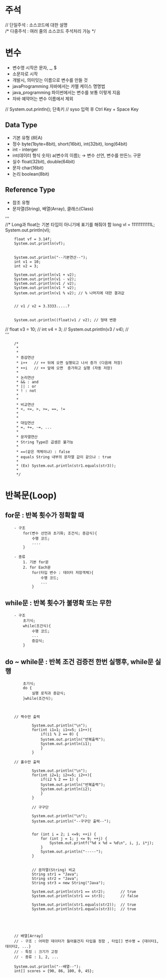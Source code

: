 # 주석

// 단일주석 : 소스코드에 대한 설명  
/* 다중주석 : 여러 줄의 소스코드 주석처리 가능 */ 


# 변수
* 변수명 시작은 문자, _, $
* 소문자로 시작 
* 개발시, 의미잇는 이름으로 변수를 만들 것 
* javaProgramming 자바에서는 카멜 케이스 명명법
* java_programming 파이썬에서는 변수를 보통 이렇게 지음
* 자바 예약어는 변수 이름에서 제외 


// System.out.println(); 단축키
// syso 입력 후 Ctrl Key + Space Key


## Data Type
* 기본 유형 (8EA)
* 정수  byte(1byte=8bit), short(16bit),  int(32bit), long(64bit)
* int - interger 
* int(데이터 형식 숫자) a(변수의 이름); -> 변수 선언, 변수를 만든느 구문
* 실수 float(32bit), double(64bit)
* 문자 char(16bit) 
* 논리 boolean(8bit)
		  
## Reference Type
* 참조 유형
* 문자열(String), 배열(Array), 클래스(Class)


'''  
		//* Long과 float는 기본 타입이 아니기에 표기를 해줘야 함
		long vl = 11111111111L;
		System.out.println(vl); 

		float vf = 3.14f;
		System.out.println(vf);

		
		System.out.println("--기본연산--");
		int v1 = 10;
		int v2 = 3;
		
		System.out.println(v1 + v2);
		System.out.println(v1 - v2);
		System.out.println(v1 / v2);
		System.out.println(v1 * v2);
		System.out.println(v1 % v2); // % 나머지에 대한 결과값 
	
		
		// v1 / v2 = 3.3333.....?
		
		
		System.out.println((float)v1 / v2); // 형태 변환
		
//		float v3 = 10;
//		int v4 = 3;
//		System.out.println(v3 / v4);
//		
'''
	
		

		/*
		 * 
		 * 
		 * 증감연산
		 * i++   // ++ 뒤에 오면 실행되고 나서 증가 (다음에 저장)
		 * ++i   // ++ 앞에 오면  증가하고 실행 (자동 저장)
		 * 
		 * 논리연산
		 * && : and
		 * || : or  
		 * ! : not 
		 * 
		 * 
		 * 비교연산
		 * <, <=, >, >=, ==, !=
		 * 
		 * 
		 * 대입연산
		 * =, +=, -=, ...
		 * 
		 * 문자열연산
		 * String Type은 곱셈은 불가능
		 * 
		 * ==(같은 객체이냐) : false
		 * equals String 내부의 문자열 값이 같으냐 : true  
		 * 
		 * (Ex) System.out.println(str1.equals(str3));
		 * 
		 */
		
# 반복문(Loop)
## for문 : 반복 횟수가 정확할 때
		- 구조
			for(변수 선언과 초기화; 조건식; 증감식){
				수행 코드;
				....
			}

		- 종류
			1. 기본 for문
			2. for Each문
				for(타입 변수 : 데이터 저장객체){
					수행 코드;
					...
				}

## while문 : 반복 횟수가 불명확 또는 무한
		- 구조
			초기식;
			while(조건식){
				수행 코드;
				...
				증감식;
			}

## do ~ while문 : 반복 조건 검증전 한번 실행후, while문 실행
			초기식;
			do {
				실행 로직과 증감식;
			}while(조건식);		
		
		
		
		// 짝수만 출력 
		
				System.out.println("\n");
				for(int i1=1; i1<=5; i1++){
					if(i1 % 2 == 0) {
					System.out.println("반복출력");
					System.out.println(i1);
					}
				}
				
		// 홀수만 출력 
				
				System.out.println("\n");
				for(int i2=1; i2<=5; i2++){
					if(i2 % 2 == 1) {
					System.out.println("반복출력");
					System.out.println(i2);
					}
				}
				
				// 구구단
				
				System.out.println("\n");
				System.out.println("--구구단 출력--");
			
				
				for (int i = 2; i <=9; ++i) {
					for (int j = 1; j <= 9; ++j) {
						System.out.printf("%d x %d = %d\n", i, j, i*j);
					}
					System.out.println("-----");
				}
				
				
				// 문자열(String) 비교
				String str1 = "Java";
				String str2 = "Java";
				String str3 = new String("Java");
				
				System.out.println(str1 == str2); 		// true
				System.out.println(str1 == str3); 		// false
				
				System.out.println(str1.equals(str2)); 	// true
				System.out.println(str1.equals(str3)); 	// true
				
		
		
	
		
		// 배열[Array]
		// - 구조 : 어떠한 데이터가 들어올건지 타입을 정함 , 타입[] 변수명 = {데이터1, 데이터2, ...} 
		// - 특징 : 크기가 고정
		// - 종류 : 1, 2, ...
				
		System.out.println("--배열--");
		int[] scores = {90, 86, 100, 0, 45};
		
			

